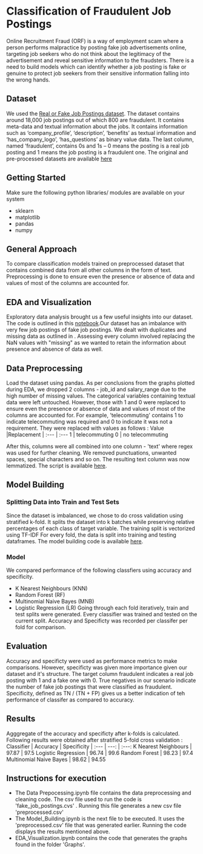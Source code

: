 # Classification of Fraudulent Job Postings

Online Recruitment Fraud (ORF) is a way of employment scam where a person performs malpractice by posting fake job advertisements online, targeting job seekers who do not think about the legitimacy of the advertisement and reveal sensitive information to the fraudsters. There is a need to build models which can identify whether a job posting is fake or genuine to protect job seekers from their sensitive information falling into the wrong hands.

## Dataset

We used the [Real or Fake Job Postings dataset](https://www.kaggle.com/shivamb/real-or-fake-fake-jobposting-prediction). The dataset contains around 18,000 job postings out of which 800 are fraudulent. It contains meta-data and textual information about the jobs. It contains information such as ‘company_profile’, ‘description’, ‘benefits’ as textual information and ‘has_company_logo’, ‘has_questions’ as binary value data. The last column, named ‘fraudulent’, contains 0s and 1s – 0 means the posting is a real job posting and 1 means the job posting is a fraudulent one. The original and pre-processed datasets are available [here](https://drive.google.com/file/d/1zW2YIDvTU6SCe6J2qekiBB38xUEtQHqB/view?usp=sharing)

## Getting Started

Make sure the following python libraries/ modules are available on your system
* sklearn
* matplotlib
* pandas
* numpy

## General Approach

To compare classification models trained on preprocessed dataset that contains combined data from all other columns in the form of text. Preprocessing is done to ensure even the presence or absence of data and values of most of the columns are accounted for.

## EDA and Visualization

Exploratory data analysis brought us a few useful insights into our dataset. The code is outlined in this [notebook](https://github.com/NehaKohad/DataAnalytics-We-re_Skewed/blob/master/EDA_and_Visualization.ipynb).Our dataset has an imbalance with very few job postings of fake job postings. We dealt with duplicates and missing data as outlined in <put link>. Assessing every column involved replacing the NaN values with "missing" as we wanted to retain the information about presence and absence of data as well.

## Data Preprocessing

Load the dataset using pandas. As per conclusions from the graphs plotted during EDA, we dropped 2 columns - job_id and salary_range due to the high number of missing values. The categorical variables containing textual data were left untouched. However, those with 1 and 0 were replaced to ensure even the presence or absence of data and values of most of the columns are accounted for. For example, 'telecommuting' contains 1 to indicate telecommuting was required and 0 to indicate it was not a requirement. They were replaced with values as follows :
Value  |Replacement
| :--- | :---
1  | telecommuting
0  | no telecommuting

After this, columns were all combined into one column - 'text' where regex was used for further cleaning. We removed punctuations, unwanted spaces, special characters and so on. The resulting text column was now lemmatized. The script is available [here](https://github.com/NehaKohad/DataAnalytics-We-re_Skewed/blob/master/Data%20Preprocessing.ipynb).

## Model Building
### Splitting Data into Train and Test Sets

Since the dataset is imbalanced, we chose to do cross validation using stratified k-fold. It splits the dataset into k batches while preserving relative percentages of each class of target variable. The training split is vectorized using TF-IDF For every fold, the data is split into training and testing dataframes. The model building code is available [here](https://github.com/NehaKohad/DataAnalytics-We-re_Skewed/blob/master/Model%20Building.ipynb).

### Model

We compared performance of the following classfiers using accuracy and specificity.
* K Nearest Neighbours (KNN)
* Random Forest (RF)
* Multinomial Naive Bayes (MNB)
* Logistic Regression (LR)
Going through each fold iteratively, train and test splits were generated. Every classifier was trained and tested on the current split. Accuracy and Specificty was recorded per classifer per fold for comparison. 

## Evaluation

Accuracy and specificty were used as performance metrics to make comparisons. However, specificty was given more importance given our dataset and it's structure. The target column fraudulent indicates a real job posting with 1 and a fake one with 0. True negatives in our scenario indicate the number of fake job postings that were classified as fraudulent. Specificity, defined as TN / (TN + FP) gives us a better indication of teh performance of classifer as compared to accuracy.


## Results
Agggregate of the accuracy and specificty after k-folds is calculated. Following results were obtained after stratified 5-fold cross validation :
Classifier | Accuracy | Specificity
| :--- | ---: | :---:
K Nearest Neighbours  | 97.87  | 97.5
Logistic Regression  | 96.74  | 99.6
Random Forest  | 98.23  |  97.4
Multinomial Naive Bayes  | 98.62 |  94.55


## Instructions for execution

- The Data Prepocessing.ipynb file contains the data preprocessing and cleaning code. The csv file used to run the code is 'fake_job_postings.cvs' .
  Running this file generates a new csv file 'preprocessed.csv'
- The Model_Building.ipynb is the next file to be executed. It uses the 'preprocessed.csv' file that was generated earlier. Running the code displays the results mentioned above.
- EDA_Visualization.ipynb contains the code that generates the graphs found in the folder 'Graphs'.
